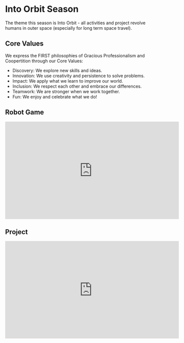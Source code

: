 Into Orbit Season
===

The theme this season is Into Orbit - all activities and project revolve
humans in outer space (especially for long term space travel).

Core Values
---
We express the FIRST philosophies of Gracious Professionalism and
Coopertition through our Core Values:

* Discovery: We explore new skills and ideas.
* Innovation: We use creativity and persistence to solve problems.
* Impact:  We apply what we learn to improve our world.
* Inclusion: We respect each other and embrace our differences.
* Teamwork: We are stronger when we work together.
* Fun: We enjoy and celebrate what we do!

Robot Game
---
<iframe width="560" height="315" src="https://www.youtube.com/embed/lY1Z9kK71jQ" frameborder="0" allow="autoplay; encrypted-media" allowfullscreen></iframe>

Project
---
<iframe width="560" height="315" src="https://www.youtube.com/embed/xC3xtuD4h90" frameborder="0" allow="autoplay; encrypted-media" allowfullscreen></iframe>
